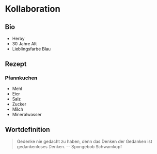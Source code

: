 # Kollaboration

## Bio
- Herby
- 30 Jahre Alt
- Lieblingsfarbe Blau

## Rezept
### Pfannkuchen
 - Mehl
 - Eier
 - Salz
 - Zucker
 - Milch
 - Mineralwasser

## Wortdefinition

> Gedenke nie gedacht zu haben, denn das Denken der Gedanken ist gedankenloses Denken.
-- Spongebob Schwamkopf 
